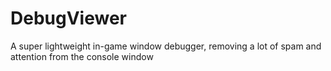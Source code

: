# DebugViewer
A super lightweight in-game window debugger, removing a lot of spam and attention from the console window

